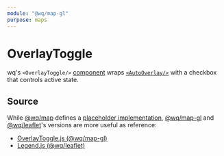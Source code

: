 ```yaml
---
module: "@wq/map-gl"
purpose: maps
---
```


# OverlayToggle

wq's `<OverlayToggle/>` [component] wraps [`<AutoOverlay/>`][AutoOverlay] with a checkbox that controls active state.

## Source

While [@wq/map] defines a [placeholder implementation][map-src], [@wq/map-gl] and [@wq/leaflet]'s versions are more useful as reference:

 * [OverlayToggle.js (@wq/map-gl)][mapgl-src]
 * [Legend.js (@wq/leaflet)][leaflet-src]

[component]: ./index.md
[AutoOverlay]: ./AutoOverlay.md
[@wq/map]: ../@wq/map.md
[@wq/map-gl]: ../@wq/map-gl.md
[@wq/leaflet]: https://github.com/wq/wq.app/tree/main/packages/leaflet

[map-src]: https://github.com/wq/wq.app/blob/main/packages/map/src/components/Legend.js
[mapgl-src]: https://github.com/wq/wq.app/blob/main/packages/map-gl/src/components/OverlayToggle.js
[leaflet-src]: https://github.com/wq/wq.app/blob/main/packages/leaflet/src/components/Legend.js
